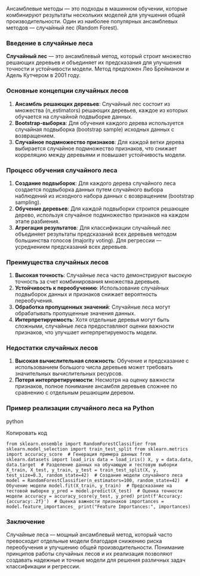 Ансамблевые методы — это подходы в машинном обучении, которые комбинируют результаты нескольких моделей для улучшения общей производительности. Один из наиболее популярных ансамблевых методов — случайный лес (Random Forest).

### Введение в случайные леса

**Случайный лес** — это ансамблевый метод, который строит множество решающих деревьев и объединяет их предсказания для улучшения точности и устойчивости модели. Метод предложен Лео Брейманом и Адель Кутчером в 2001 году.

### Основные концепции случайных лесов

1. **Ансамбль решающих деревьев**: Случайный лес состоит из множества (n_estimators) решающих деревьев, каждое из которых обучается на случайной подвыборке данных.
2. **Bootstrap-выборка**: Для обучения каждого дерева используется случайная подвыборка (bootstrap sample) исходных данных с возвращением.
3. **Случайное подмножество признаков**: Для каждой ветки дерева выбирается случайное подмножество признаков, что снижает корреляцию между деревьями и повышает устойчивость модели.

### Процесс обучения случайного леса

1. **Создание подвыборок**: Для каждого дерева случайного леса создается подвыборка данных путем случайного выбора наблюдений из исходного набора данных с возвращением (bootstrap sampling).
2. **Обучение деревьев**: Для каждой подвыборки строится решающее дерево, используя случайное подмножество признаков на каждом этапе разбиения.
3. **Агрегация результатов**: Для классификации случайный лес объединяет результаты предсказаний всех деревьев методом большинства голосов (majority voting). Для регрессии — усреднением предсказаний всех деревьев.

### Преимущества случайных лесов

1. **Высокая точность**: Случайные леса часто демонстрируют высокую точность за счет комбинирования множества деревьев.
2. **Устойчивость к переобучению**: Использование случайных подвыборок данных и признаков снижает вероятность переобучения.
3. **Обработка пропущенных значений**: Случайные леса могут обрабатывать пропущенные значения данных.
4. **Интерпретируемость**: Хотя отдельные деревья могут быть сложными, случайные леса предоставляют оценки важности признаков, что улучшает интерпретируемость модели.

### Недостатки случайных лесов

1. **Высокая вычислительная сложность**: Обучение и предсказание с использованием большого числа деревьев может требовать значительных вычислительных ресурсов.
2. **Потеря интерпретируемости**: Несмотря на оценку важности признаков, полное понимание ансамбля деревьев сложнее по сравнению с отдельным решающим деревом.

### Пример реализации случайного леса на Python

python

Копировать код

`from sklearn.ensemble import RandomForestClassifier from sklearn.model_selection import train_test_split from sklearn.metrics import accuracy_score  # Генерация примера данных from sklearn.datasets import load_iris data = load_iris() X, y = data.data, data.target  # Разделение данных на обучающую и тестовую выборки X_train, X_test, y_train, y_test = train_test_split(X, y, test_size=0.3, random_state=42)  # Создание модели случайного леса model = RandomForestClassifier(n_estimators=100, random_state=42)  # Обучение модели model.fit(X_train, y_train)  # Предсказание на тестовой выборке y_pred = model.predict(X_test)  # Оценка точности модели accuracy = accuracy_score(y_test, y_pred) print(f'Accuracy: {accuracy:.2f}')  # Оценка важности признаков importances = model.feature_importances_ print("Feature Importances:", importances)`

### Заключение

Случайные леса — мощный ансамблевый метод, который часто превосходит отдельные модели благодаря снижению риска переобучения и улучшению общей производительности. Понимание принципов работы случайных лесов и их реализация позволяют создавать надежные и точные модели для решения различных задач классификации и регрессии.